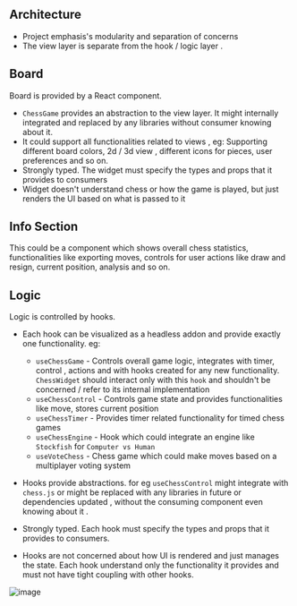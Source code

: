 ## Architecture

* Project emphasis's modularity and separation of concerns
* The view layer is separate from the hook  / logic layer . 

## Board

Board is provided by a React component.

* `ChessGame` provides an abstraction to the view layer. It might internally integrated and replaced by any libraries without consumer knowing about it.
* It could support all functionalities related to views , eg: Supporting different board colors, 2d / 3d view , different icons for pieces, user preferences and so on.
* Strongly typed. The widget must specify the types  and props that it provides to consumers
* Widget doesn't understand chess or how the game is played, but just renders the UI based on what is passed to it

## Info Section

This could be a component which shows overall chess statistics, functionalities like exporting moves, controls for user actions like draw and resign, current position, analysis and so on.

## Logic

Logic is controlled by hooks.

* Each hook can be visualized as a headless addon and provide exactly one functionality. eg: 

  * `useChessGame` - Controls overall game logic, integrates with timer, control , actions and with hooks created for any new functionality. `ChessWidget` should interact only with this `hook` and shouldn't be concerned / refer to its internal implementation
  * `useChessControl` - Controls game state and provides functionalities like move, stores current position
  * `useChessTimer` - Provides timer related functionality for timed chess games
  * `useChessEngine` - Hook which could integrate an engine like `Stockfish` for `Computer vs Human`
  * `useVoteChess` - Chess game which could make moves based on a multiplayer voting system 

* Hooks provide abstractions. for eg `useChessControl` might integrate with `chess.js` or might be replaced with any libraries in future or dependencies updated ,  without the consuming component even knowing about it .

* Strongly typed. Each hook must specify the types  and props that it provides to consumers.

* Hooks are not concerned about how UI is rendered and just manages the state. Each hook understand only the functionality it provides and must not have tight coupling with other hooks.


![image](https://user-images.githubusercontent.com/57066740/200226412-37367c0a-fa62-4ea7-bb5c-53c4ee153894.png)

